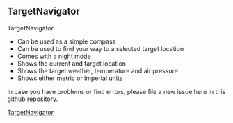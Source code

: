 ## TargetNavigator

TargetNavigator
- Can be used as a simple compass
- Can be used to find your way to a selected target location
- Comes with a night mode
- Shows the current and target location
- Shows the target weather, temperature and air pressure
- Shows either metric or imperial units

In case you have problems or find errors, please file a new issue here in this github repository.


[TargetNavigator](https://i.ibb.co/xf7km3W/Target-Navigator.png)
